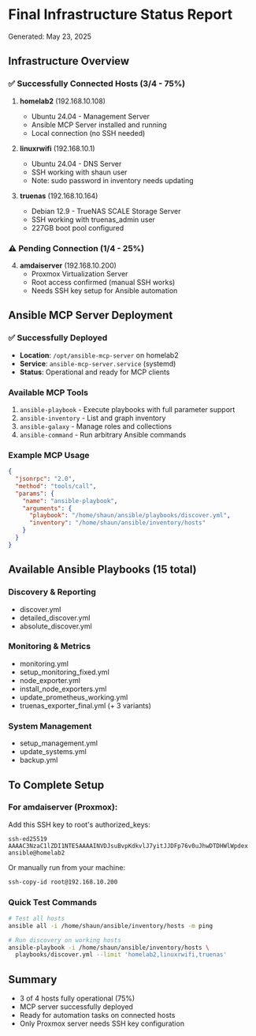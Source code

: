 # Final Infrastructure Status Report
Generated: May 23, 2025

## Infrastructure Overview

### ✅ Successfully Connected Hosts (3/4 - 75%)

1. **homelab2** (192.168.10.108)
   - Ubuntu 24.04 - Management Server
   - Ansible MCP Server installed and running
   - Local connection (no SSH needed)

2. **linuxrwifi** (192.168.10.1)
   - Ubuntu 24.04 - DNS Server  
   - SSH working with shaun user
   - Note: sudo password in inventory needs updating

3. **truenas** (192.168.10.164)
   - Debian 12.9 - TrueNAS SCALE Storage Server
   - SSH working with truenas_admin user
   - 227GB boot pool configured

### ⚠️ Pending Connection (1/4 - 25%)

4. **amdaiserver** (192.168.10.200)
   - Proxmox Virtualization Server
   - Root access confirmed (manual SSH works)
   - Needs SSH key setup for Ansible automation

## Ansible MCP Server Deployment

### ✅ Successfully Deployed
- **Location**: `/opt/ansible-mcp-server` on homelab2
- **Service**: `ansible-mcp-server.service` (systemd)
- **Status**: Operational and ready for MCP clients

### Available MCP Tools
1. `ansible-playbook` - Execute playbooks with full parameter support
2. `ansible-inventory` - List and graph inventory
3. `ansible-galaxy` - Manage roles and collections
4. `ansible-command` - Run arbitrary Ansible commands

### Example MCP Usage
```json
{
  "jsonrpc": "2.0",
  "method": "tools/call",
  "params": {
    "name": "ansible-playbook",
    "arguments": {
      "playbook": "/home/shaun/ansible/playbooks/discover.yml",
      "inventory": "/home/shaun/ansible/inventory/hosts"
    }
  }
}
```

## Available Ansible Playbooks (15 total)

### Discovery & Reporting
- discover.yml
- detailed_discover.yml  
- absolute_discover.yml

### Monitoring & Metrics
- monitoring.yml
- setup_monitoring_fixed.yml
- node_exporter.yml
- install_node_exporters.yml
- update_prometheus_working.yml
- truenas_exporter_final.yml (+ 3 variants)

### System Management
- setup_management.yml
- update_systems.yml
- backup.yml

## To Complete Setup

### For amdaiserver (Proxmox):
Add this SSH key to root's authorized_keys:
```
ssh-ed25519 AAAAC3NzaC1lZDI1NTE5AAAAINVDJsuBvpKdkvlJ7yitJJDFp76v0uJhwDTDHWlWpdex ansible@homelab2
```

Or manually run from your machine:
```bash
ssh-copy-id root@192.168.10.200
```

### Quick Test Commands
```bash
# Test all hosts
ansible all -i /home/shaun/ansible/inventory/hosts -m ping

# Run discovery on working hosts  
ansible-playbook -i /home/shaun/ansible/inventory/hosts \
  playbooks/discover.yml --limit 'homelab2,linuxrwifi,truenas'
```

## Summary
- 3 of 4 hosts fully operational (75%)
- MCP server successfully deployed
- Ready for automation tasks on connected hosts
- Only Proxmox server needs SSH key configuration